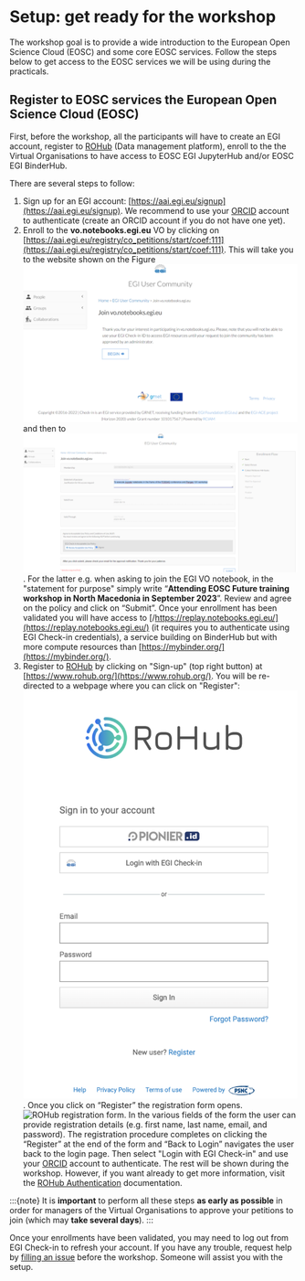 # Setup: get ready for the workshop

The workshop goal is to provide a wide introduction to the European Open Science Cloud (EOSC) and some core EOSC services. Follow the steps below to get access to the EOSC services we will be using during the practicals.

## Register to EOSC services the European Open Science Cloud (EOSC) 

First, before the workshop, all the participants will have to create an EGI account, register to [ROHub](https://www.rohub.org/) (Data management platform), enroll to the the Virtual Organisations to have access to EOSC EGI JupyterHub and/or EOSC EGI BinderHub.

There are several steps to follow:

1. Sign up for an EGI account:  [https://aai.egi.eu/signup](https://aai.egi.eu/signup). We recommend to use  your [ORCID](https://orcid.org/) account to authenticate (create an ORCID account if you do not have one yet).
2. Enroll to the **vo.notebooks.egi.eu** VO by clicking on [https://aai.egi.eu/registry/co_petitions/start/coef:111](https://aai.egi.eu/registry/co_petitions/start/coef:111). This will take you to the website shown on the Figure ![EGI account](../figures/EGI-VO.png) and then to ![EGI join VO notebook](../figures/EGI-join-VO.png). For the latter e.g. when asking to join the EGI VO notebook,  in the "statement for purpose" simply write “**Attending EOSC Future training workshop in North Macedonia in September 2023**”. Review and agree on the policy and click on “Submit”. Once your enrollment has been validated you will have access to [/https://replay.notebooks.egi.eu/](https://replay.notebooks.egi.eu/) (it requires you to authenticate using EGI Check-in credentials), a service building on BinderHub but with more compute resources than [https://mybinder.org/](https://mybinder.org/).
3. Register to [ROHub](https://www.rohub.org/) by clicking on "Sign-up" (top right button) at [https://www.rohub.org/](https://www.rohub.org/). You will be re-directed to a webpage where you can click on "Register": ![Register to ROHub](../figures/register_ROHub.png). Once you click on “Register” the registration form opens. ![ROHub registration form](https://box.psnc.pl/f/ef8a6b0b57/?raw=1). In the various fields of the form the user can provide registration details (e.g. first name, last name, email, and password). The registration procedure completes on clicking the “Register” at the end of the form and “Back to Login” navigates the user back to the login page. Then select "Login with EGI Check-in" and use your [ORCID](https://orcid.org/) account to authenticate. The rest will be shown during the workshop. However, if you want already to get more information, visit the [ROHub Authentication](https://reliance-eosc.github.io/rohub-portal-documentation/docs/ROHub-authentication) documentation.


:::{note}
It is **important** to perform all these steps **as early as possible** in order for managers of the Virtual Organisations to approve your petitions to join (which may **take several days**).
:::

Once your enrollments have been validated, you may need to log out from EGI Check-in to refresh your account. If you have any trouble, request help by [filling an issue](https://github.com/annefou/EOSC-Future-Training-North-Macedonia/issues/new) before the workshop. Someone will assist you with the setup.

